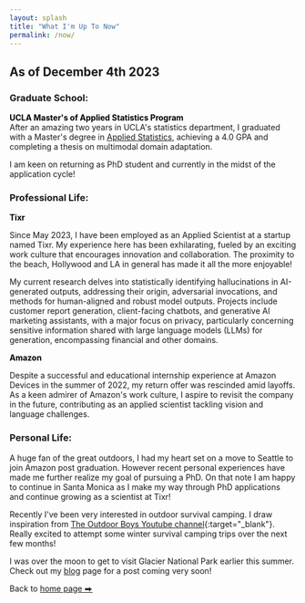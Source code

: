 ```yaml
---
layout: splash
title: "What I'm Up To Now"
permalink: /now/
---
```

## As of December 4th 2023

### Graduate School:  
**<span style="color:rgb(0, 0, 0)"> UCLA Master's of Applied Statistics Program </span>**  
After an amazing two years in UCLA's statistics department, I graduated with a Master's degree in [Applied Statistics](https://master.stat.ucla.edu/program/), achieving a 4.0 GPA and completing a thesis on multimodal domain adaptation.

I am keen on returning as PhD student and currently in the midst of the application cycle!

### Professional Life: 

**<span style="color:rgb(0, 0, 0)"> Tixr </span>** 

Since May 2023, I have been employed as an Applied Scientist at a startup named Tixr. My experience here has been exhilarating, fueled by an exciting work culture that encourages innovation and collaboration. The proximity to the beach, Hollywood and LA in general has made it all the more enjoyable!

My current research delves into statistically identifying hallucinations in AI-generated outputs, addressing their origin, adversarial invocations, and methods for human-aligned and robust model outputs. Projects include customer report generation, client-facing chatbots, and generative AI marketing assistants, with a major focus on privacy, particularly concerning sensitive information shared with large language models (LLMs) for generation, encompassing financial and other domains.


**<span style="color:rgb(0, 0, 0)"> Amazon </span>** 

Despite a successful and educational internship experience at Amazon Devices in the summer of 2022, my return offer was rescinded amid layoffs. As a keen admirer of Amazon's work culture, I aspire to revisit the company in the future, contributing as an applied scientist tackling vision and language challenges.

### Personal Life:
<!-- **<span style="color:rgb(0, 0, 0)"> SoCal Fever.. </span>**    -->
A huge fan of the great outdoors, I had my heart set on a move to Seattle to join Amazon post graduation. However recent personal experiences have made me further realize my goal of pursuing a PhD. On that note I am happy to continue in Santa Monica as I make my way through PhD applications and continue growing as a scientist at Tixr!

Recently I've been very interested in outdoor survival camping. I draw inspiration from [The Outdoor Boys Youtube channel](<https://www.youtube.com/@OutdoorBoys>){:target="_blank"}. Really excited to attempt some winter survival camping trips over the next few months!

I was over the moon to get to visit Glacier National Park earlier this summer. Check out my [blog](/blog) page for a post coming very soon! 


Back to [home page ⮕](/index)




<!-- ### Personal Website:
I recently finished updating website to prep for college and job applications. I hope that the information present is sufficient for my audience to sucesfully evaluate me. If not please feel free to reach out to me for more information or any advice in general using my [contact page](/contact).

### Undegraduate Degree:
I am now in the last quarter and a half of my Bachelor's Degree in Biomedical Engineering at UC Davis with a scheduled graduation of June 2021. At the end of Summer 2020 I finished my minor in computer science. The minor took two quarters longer than expected. However, I attribute this to the extra lower divison computer science classes I registered for in an attempt to strengthen my basic understandings of algorithms and data structures. 

### Work:
__Plant AI and Biophysics Lab__  
I work part time as a Software Developer and Researcher for the PAIBPL under the guidance of [Dr. Mason Earles](https://bae.ucdavis.edu/people/mason-earles){:target="_blank"}. I am currently working on developing a pytorch based Mask-RCNN which trains entirely on synthetic data and generalizes well to the real world.

__Pyxeda.ai__  
I work as a part time software developer for [Pyxeda.ai](https://aiclub.world/about). My work revolves around building machine learning and deep learning pipelines in GCP and AWS.

__Computational RNA Genomics Lab__  
I volunteer as an Undergraduate Computational Biology Researcher under the guidance of [Dr. Sharon Aviran](https://bme.ucdavis.edu/people/sharon-aviran){:target="_blank"} and [Pierce Radecki](https://www.linkedin.com/in/pierce-radecki/){:target="_blank"}. My current work involves aiding the software development of [patteRNA](https://github.com/AviranLab/patteRNA){:target="_blank"}, an unsupervised pattern recognition algorithm that rapidly mines RNA structure motifs from structure profiling data. We are scheduled to publish a research paper later this year with the following working title. 

Pierce Radecki, Kaustubh Deshpande, Rahul Uppuluri, Sharon Aviran. Improved Unsupervised Detection of Structural Motifs in SHAPE Data. 2021 (in preparation)

### Future Plans:  
__M.S. and PhD__  
I am currently in the process of applying to masters programs for Data Science, AI/ML and computer science with an intended start date of 2021. 

Please feel free to reach out if you have any information or advice for me. My contact information and online profiles can be found on my [contact page](/contact) -->
